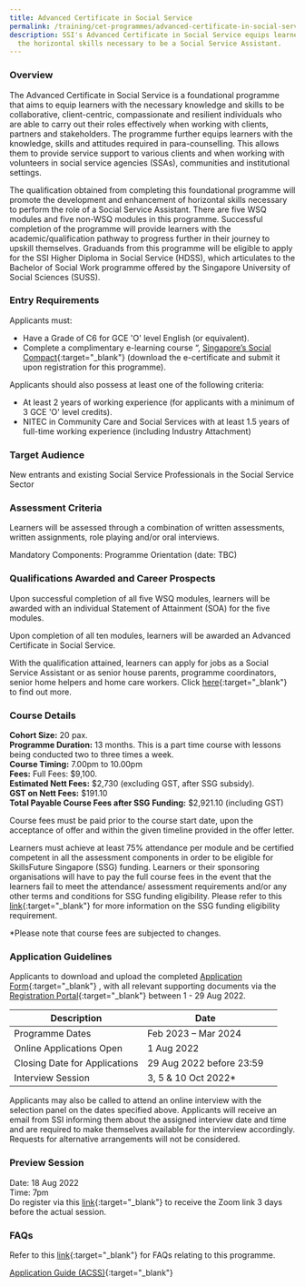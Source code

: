 ```yaml
---
title: Advanced Certificate in Social Service
permalink: /training/cet-programmes/advanced-certificate-in-social-service/
description: SSI's Advanced Certificate in Social Service equips learners with
  the horizontal skills necessary to be a Social Service Assistant.
---
```

### Overview

The Advanced Certificate in Social Service is a foundational programme that aims to equip learners with the necessary knowledge and skills to be collaborative, client-centric, compassionate and resilient individuals who are able to carry out their roles effectively when working with clients, partners and stakeholders. The programme further equips learners with the knowledge, skills and attitudes required in para-counselling. This allows them to provide service support to various clients and when working with volunteers in social service agencies (SSAs), communities and institutional settings.  
  
The qualification obtained from completing this foundational programme will promote the development and enhancement of horizontal skills necessary to perform the role of a Social Service Assistant. There are five WSQ modules and five non-WSQ modules in this programme. Successful completion of the programme will provide learners with the academic/qualification pathway to progress further in their journey to upskill themselves. Graduands from this programme will be eligible to apply for the SSI Higher Diploma in Social Service (HDSS), which articulates to the Bachelor of Social Work programme offered by the Singapore University of Social Sciences (SUSS).  
  
### Entry Requirements

Applicants must:

-   Have a Grade of C6 for GCE 'O' level English (or equivalent).
-   Complete a complimentary e-learning course “, [Singapore’s Social Compact](https://iltms.ssi.gov.sg/registration/#/Course?coursecode=SCRS400){:target="_blank"} (download the e-certificate and submit it upon registration for this programme).

Applicants should also possess at least one of the following criteria:

-   At least 2 years of working experience (for applicants with a minimum of 3 GCE 'O' level credits).
-   NITEC in Community Care and Social Services with at least 1.5 years of full-time working experience (including Industry Attachment)

### Target Audience

New entrants and existing Social Service Professionals in the Social Service Sector

### Assessment Criteria

Learners will be assessed through a combination of written assessments, written assignments, role playing and/or oral interviews.

Mandatory Components: Programme Orientation (date: TBC)

### Qualifications Awarded and Career Prospects

Upon successful completion of all five WSQ modules, learners will be awarded with an individual Statement of Attainment (SOA) for the five modules.  
  
Upon completion of all ten modules, learners will be awarded an Advanced Certificate in Social Service.  
  
With the qualification attained, learners can apply for jobs as a Social Service Assistant or as senior house parents, programme coordinators, senior home helpers and home care workers. Click  [here](http://www.ncss.gov.sg/Social-Service-Tribe/CareersDetail/Social-Work){:target="_blank"} to find out more.

### Course Details

**Cohort Size:** 20 pax.  
**Programme Duration:** 13 months. This is a part time course with lessons being conducted two to three times a week.  
**Course Timing:**  7.00pm to 10.00pm  
**Fees:** Full Fees: $9,100.  
**Estimated Nett Fees:** $2,730 (excluding GST, after SSG subsidy).  
**GST on Nett Fees:** $191.10<br>
**Total Payable Course Fees after SSG Funding:** $2,921.10 (including GST)
  
Course fees must be paid prior to the course start date, upon the acceptance of offer and within the given timeline provided in the offer letter.  

Learners must achieve at least 75% attendance per module and be certified competent in all the assessment components in order to be eligible for SkillsFuture Singapore (SSG) funding. Learners or their sponsoring organisations will have to pay the full course fees in the event that the learners fail to meet the attendance/ assessment requirements and/or any other terms and conditions for SSG funding eligibility. Please refer to this [link](https://www.ssg.gov.sg/programmes-and-initiatives/training-grants/self-sponsored-training-for-individuals.html){:target="_blank"}  for more information on the SSG funding eligibility requirement.

*Please note that course fees are subjected to changes.


### Application Guidelines
Applicants to download and upload the completed [Application Form](/files/Files%20for%20Learners/SSI_ACSS_Application_Form_22.pdf){:target="_blank"} , with all relevant supporting documents via the [Registration Portal](https://iltms.ssi.gov.sg/registration/#/Course?coursecode=SCET21-1){:target="_blank"}  between 1 - 29 Aug 2022.


| Description | Date | |
| -------- | -------- | -------- |
|Programme Dates| Feb 2023 – Mar 2024|
| Online Applications Open   | 1 Aug 2022 | |
| Closing Date for Applications | 29 Aug 2022 before 23:59|
|Interview Session | 3, 5 & 10 Oct 2022*|

Applicants may also be called to attend an online interview with the selection panel on the dates specified above. Applicants will receive an email from SSI informing them about the assigned interview date and time and are required to make themselves available for the interview accordingly. Requests for alternative arrangements will not be considered.

### Preview Session
Date: 18 Aug 2022
<br>Time: 7pm
<br>Do register via this [link](https://form.gov.sg/#!/62de68763074e40012a78cfc){:target="_blank"}  to receive the Zoom link 3 days before the actual session. 

### FAQs

Refer to this [link](/files/Files%20for%20Learners/FAQ-for-Advanced-Certificate-in-Social-Service-21Mar22.pdf){:target="_blank"} for FAQs relating to this programme.

[Application Guide (ACSS)](/files/Files%20for%20Learners/Application%20Guide%20(ACSS).pdf){:target="_blank"}